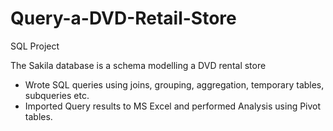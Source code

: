 # Query-a-DVD-Retail-Store
SQL Project

The Sakila database is a schema modelling a DVD rental store
* Wrote SQL queries using joins, grouping, aggregation, temporary tables, subqueries etc.
* Imported Query results to MS Excel and performed Analysis using Pivot tables.
